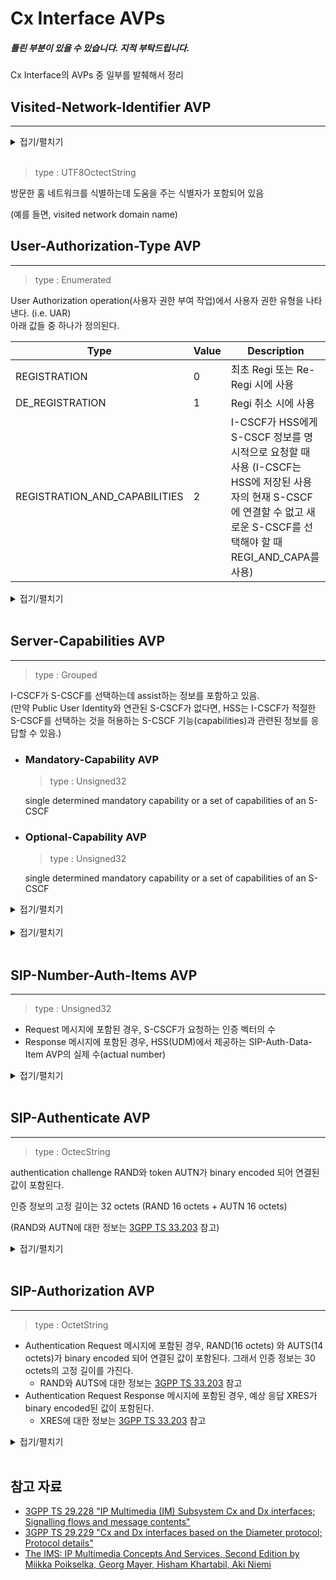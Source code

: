 # Cx Interface AVPs

##### _틀린 부분이 있을 수 있습니다. 지적 부탁드립니다._

Cx Interface의 AVPs 중 일부를 발췌해서 정리

## Visited-Network-Identifier AVP
---

<details>
<summary>접기/펼치기</summary>

The Visited-Network-Identifier AVP is of type OctetString. This AVP contains an identifier that helps the HSS to identify the visited network (e.g. the visited network domain name). Coding of octets is H-PLMN operator specific. The I-CSCF maps a received P-Visited-Network-ID onto an Octet String value that is consistently configured in I-CSCF and HSS to uniquely identify the visited network.<br>
</div>
</details><br>

>type : UTF8OctectString

방문한 홈 네트워크를 식별하는데 도움을 주는 식별자가 포함되어 있음

(예를 들면, visited network domain name)

## User-Authorization-Type AVP
---

>type : Enumerated

User Authorization operation(사용자 권한 부여 작업)에서 사용자 권한 유형을 나타낸다.
(i.e. UAR)   
아래 값들 중 하나가 정의된다.

|Type           |Value|Description|
|---------------|-----|-----------|
|REGISTRATION   |0    |최초 Regi 또는 Re-Regi 시에 사용|
|DE_REGISTRATION|1    |Regi 취소 시에 사용|
|REGISTRATION_AND_CAPABILITIES|2|I-CSCF가 HSS에게 S-CSCF 정보를 명시적으로 요청할 때 사용 (I-CSCF는 HSS에 저장된 사용자의 현재 S-CSCF에 연결할 수 없고 새로운 S-CSCF를 선택해야 할 때 REGI_AND_CAPA를 사용)|

<details>
<summary>접기/펼치기</summary>

The User-Authorization-Type AVP is of type Enumerated, and indicates the type of user authorization being performed in a User Authorization operation, i.e. UAR command. The following values are defined:<br><br>
REGISTRATION (0)<br>
	This value is used in case of the initial registration or re-registration. I-CSCF determines this from the Expires field or expires parameter in Contact field in the SIP REGISTER method if it is not equal to zero.  <br>
	This is the default value.<br><br>
DE_REGISTRATION (1)<br>
	This value is used in case of the de-registration. I-CSCF determines this from the Expires field or expires parameter in Contact field in the SIP REGISTER method if it is equal to zero.<br><br>
REGISTRATION_AND_CAPABILITIES (2)<br>
	This value is used when the I-CSCF explicitly requests S-CSCF capability information from the HSS. The I-CSCF shall use this value when the user's current S-CSCF, which is stored in the HSS, cannot be contacted and a new S-CSCF needs to be selected<br>
<br>
</div>
</details><br>


## Server-Capabilities AVP
---

>type : Grouped

I-CSCF가 S-CSCF를 선택하는데 assist하는 정보를 포함하고 있음.   
(만약 Public User Identity와 연관된 S-CSCF가 없다면, HSS는 I-CSCF가 적절한 S-CSCF를 선택하는 것을 허용하는 S-CSCF 기능(capabilities)과 관련된 정보를 응답할 수 있음.)

- ### Mandatory-Capability AVP
    >type : Unsigned32   
    
    single determined mandatory capability or a set of capabilities of an S-CSCF

- ### Optional-Capability AVP
    >type : Unsigned32   
    
    single determined mandatory capability or a set of capabilities of an S-CSCF


<details>
<summary>접기/펼치기</summary>

The Server-Capabilities AVP is of type Grouped. This AVP contains information to assist the I-CSCF in the selection of an S-CSCF.<br>
AVP format<br>
Server-Capabilities ::= \<AVP header: 603 10415\><br>
*[Mandatory-Capability]<br>
*[Optional-Capability]<br>
*[Server-Name]<br>
*[AVP]<br><br>
6.3.5	Mandatory-Capability AVP<br>
The Mandatory-Capability AVP is of type Unsigned32. Each value included in this AVP can be used to represent a single determined mandatory capability or a set of capabilities of an S-CSCF, as described in 3GPP TS 29.228 [1] (clause 6.7).<br><br>
6.3.6	Optional-Capability AVP<br>
The Optional-Capability AVP is of type Unsigned32. Each value included in this AVP can be used to represent a single determined optional capability or a set of capabilities of an S-CSCF, as described in 3GPP TS 29.228 [1] (clause 6.7).<br>
</div>
</details><br>

<details>
<summary>접기/펼치기</summary>

6.7	S-CSCF Assignment<br>
The list of mandatory and optional capabilities received by an I-CSCF from the HSS allows operators to distribute users between S-CSCFs, depending on the different capabilities (e.g. features, role, geographical location) that each S-CSCF may have. Alternatively, an operator has the possibility to steer users to certain S-CSCFs.<br>
The operator shall define (possibly based on the functionality offered by each S-CSCF installed in the network) the exact meaning of the S-CSCF mandatory and optional capabilities available in his network. It is an operator task to allocate a unique value to represent a single capability (e.g. support of "wildcarded PSI") or a set of capabilities (e.g. support of "alias" and "Shared IFC sets" and "wildcarded PSI") and to use these values to identify capabilities that are mandatory and/or optional to support for a given subscription. It is a configuration task for the operator to ensure that the I-CSCF has a correct record of the capabily values received from the HSS for each S-CSCF available in his network. The I-CSCF and the HSS do not need to know the semantic of these values. This semantic is exclusively an operator issue.<br>
As a first choice, the I-CSCF shall select an S-CSCF that has all the mandatory and optional capabilities for the user. Only if that is not possible shall the I-CSCF apply a 'best-fit' algorithm. If more than one S-CSCF is identified that supports all mandatory capabilities the I-CSCF may then consider optional capabilities in selecting a specific S-CSCF. The 'best-fit' algorithm is implementation dependent and out of the scope of this specification.<br>
It is the responsibility of the operator to ensure that there are S-CSCFs which have mandatory capabilities indicated by the HSS for any given user. However, configuration errors may occur. If such errors occur and they prevent the I-CSCF from selecting an S-CSCF which meets the mandatory capabilities indicated by the HSS, the I-CSCF shall inform the operator via the O&M subsystem.<br>
As an alternative to selecting an S-CSCF based on the list of capabilities received from the HSS, it is possible to steer users to certain S-CSCFs. To do this, the operator may include one or more S-CSCF names as part of the capabilities of the user profile. The reason for the selection (e.g. all the users belonging to the same company/group could be in the same S-CSCF to implement a VPN service) and the method of selection are operator issues and out of the scope of this specification. If this alternative is chosen, the HSS shall include Server-Name AVPs in the Server-Capabilities AVP and should not include Mandatory-Capability AVPs or Optional-Capability AVPs in the Server-Capabilities AVP, and the I-CSCF when receiving Server-Name AVPs within the Server-Capabilities AVP shall discard any Mandatory-Capability AVP and any Optional-Capability AVP received within the Server-Capabilities AVP.<br>
The following table is a guideline for operators that records S-CSCF capabilities that need to be supported by an S-CSCF in order to serve a user or a service (identified by a Public User Identity or Public Service Identity), that cannot be served by an S-CSCF which is only compliant to a previous 3GPP release.<br>
</div>
</details><br>

## SIP-Number-Auth-Items AVP
---

>type : Unsigned32

- Request 메시지에 포함된 경우, S-CSCF가 요청하는 인증 벡터의 수
- Response 메시지에 포함된 경우, HSS(UDM)에서 제공하는 SIP-Auth-Data-Item AVP의 실제 수(actual number)

<details>
<summary>접기/펼치기</summary>

6.3.8	SIP-Number-Auth-Items AVP<br>
The SIP-Number-Auth-Items AVP is of type Unsigned32.<br>
When used in a request, the SIP-Number-Auth-Items indicates the number of authentication vectors the S-CSCF is requesting. This can be used, for instance, when the client is requesting several pre-calculated authentication vectors. In the answer message, the SIP-Number-Auth-Items AVP indicates the actual number of SIP-Auth-Data-Item AVPs provided by the Diameter server. <br>
</div>
</details><br>

## SIP-Authenticate AVP
---

>type : OctecString

authentication challenge RAND와 token AUTN가 binary encoded 되어 연결된 값이 포함된다.

인증 정보의 고정 길이는 32 octets (RAND 16 octets + AUTN 16 octets)

(RAND와 AUTN에 대한 정보는 [3GPP TS 33.203](https://portal.3gpp.org/desktopmodules/Specifications/SpecificationDetails.aspx?specificationId=2277) 참고)

<details>
<summary>접기/펼치기</summary>

6.3.10	SIP-Authenticate AVP<br>
The SIP-Authenticate AVP is of type OctetString and contains specific parts of the data portion of the WWW-Authenticate or Proxy-Authenticate SIP headers that are to be present in a SIP response. <br>
It shall contain, binary encoded, the concatenation of the authentication challenge RAND and the token AUTN. See 3GPP TS 33.203 [3] for further details about RAND and AUTN. The Authentication Information has a fixed length of 32 octets; the 16 most significant octets shall contain the RAND, the 16 least significant octets shall contain the AUTN.<br>
</div>
</details><br>

## SIP-Authorization AVP
---

>type : OctetString

- Authentication Request 메시지에 포함된 경우, RAND(16 octets) 와 AUTS(14 octets)가 binary encoded 되어 연결된 값이 포함된다. 그래서 인증 정보는 30 octets의 고정 길이를 가진다.
  - RAND와 AUTS에 대한 정보는 [3GPP TS 33.203](https://portal.3gpp.org/desktopmodules/Specifications/SpecificationDetails.aspx?specificationId=2277) 참고
- Authentication Request Response 메시지에 포함된 경우, 예상 응답 XRES가 binary encoded된 값이 포함된다.
  - XRES에 대한 정보는 [3GPP TS 33.203](https://portal.3gpp.org/desktopmodules/Specifications/SpecificationDetails.aspx?specificationId=2277) 참고

<details>
<summary>접기/펼치기</summary>

6.3.11	SIP-Authorization AVP<br>
The SIP-Authorization AVP is of type OctetString and contains specific parts of the data portion of the Authorization or Proxy-Authorization SIP headers suitable for inclusion in a SIP request. <br>
When included in an Authentication Request, it shall contain the concatenation of RAND, as sent to the terminal, and AUTS, as received from the terminal. RAND and AUTS shall both be binary encoded. See 3GPP TS 33.203 [3] for further details about RAND and AUTS. The Authorization Information has a fixed length of 30 octets; the 16 most significant octets shall contain the RAND, the 14 least significant octets shall contain the AUTS.<br>
When included in an Authentication Request Response, it shall contain, binary encoded, the expected response XRES. See 3GPP TS 33.203 [3] for further details about XRES. <br>
</div>
</details><br>

## 참고 자료
- [3GPP TS 29.228 "IP Multimedia (IM) Subsystem Cx and Dx interfaces; Signalling flows and message contents"](https://portal.3gpp.org/desktopmodules/Specifications/SpecificationDetails.aspx?specificationId=1681)
- [3GPP TS 29.229 "Cx and Dx interfaces based on the Diameter protocol; Protocol details"](https://portal.3gpp.org/desktopmodules/Specifications/SpecificationDetails.aspx?specificationId=1682)
- [The IMS: IP Multimedia Concepts And Services, Second Edition by Miikka Poikselka, Georg Mayer, Hisham Khartabil, Aki Niemi](https://www.oreilly.com/library/view/the-ims-ip/9780470019061/9780470019061_s-cscf_assignment.html)